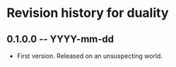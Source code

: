 # Revision history for duality

## 0.1.0.0  -- YYYY-mm-dd

* First version. Released on an unsuspecting world.
